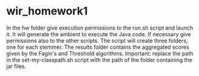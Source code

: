 # wir_homework1
In the hw folder give execution permissions to the run.sh script and launch it.
It will generate the ambient to execute the Java code. 
If necessary give permissions also to the other scripts. 
The script will create three folders, one for each stemmer.
The results folder contains the aggregated scores given by the Fagin's and
Threshold algorithms.
Important: replace the path in the set-my-classpath.sh script with the path
of the folder containing the jar files.
